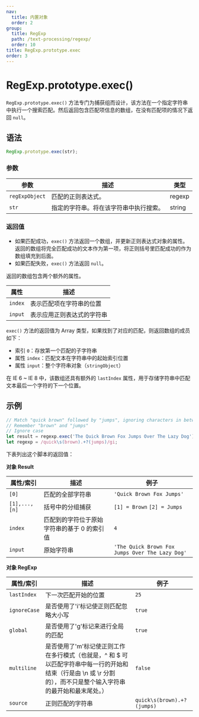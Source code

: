 ```yaml
---
nav:
  title: 内置对象
  order: 2
group:
  title: RegExp
  path: /text-processing/regexp/
  order: 10
title: RegExp.prototype.exec
order: 3
---
```


# RegExp.prototype.exec()

`RegExp.prototype.exec()` 方法专门为捕获组而设计，该方法在一个指定字符串中执行一个搜索匹配。然后返回包含匹配项信息的数组，在没有匹配项的情况下返回 `null`。

## 语法　　

```js
RegExp.prototype.exec(str);
```

### 参数

| 参数           | 描述                                   | 类型   |
| -------------- | -------------------------------------- | ------ |
| `regExpObject` | 匹配的正则表达式。                     | regexp |
| `str`          | 指定的字符串。将在该字符串中执行搜索。 | string |

### 返回值

- 如果匹配成功，`exec()` 方法返回一个数组，并更新正则表达式对象的属性。返回的数组将完全匹配成功的文本作为第一项，将正则括号里匹配成功的作为数组填充到后面。
- 如果匹配失败，`exec()` 方法返回 `null`。

返回的数组包含两个额外的属性。

| 属性    | 描述                       |
| ------- | -------------------------- |
| `index` | 表示匹配项在字符串的位置   |
| `input` | 表示应用正则表达式的字符串 |

`exec()` 方法的返回值为 Array 类型，如果找到了对应的匹配，则返回数组的成员如下：

- 索引 `0`：存放第一个匹配的子字符串
- 属性 `index`：匹配文本在字符串中的起始索引位置
- 属性 `input`：整个字符串对象（`stringObject`）

在 IE 6 ~ IE 8 中，该数组还具有额外的 `lastIndex` 属性，用于存储字符串中匹配文本最后一个字符的下一个位置。

## 示例

```js
// Match "quick brown" followed by "jumps", ignoring characters in between
// Remember "brown" and "jumps"
// Ignore case
let result = regexp.exec('The Quick Brown Fox Jumps Over The Lazy Dog');
let regexp = /quick\s(brown).+?(jumps)/gi;
```

下表列出这个脚本的返回值：

**对象 Result**

| 属性/索引     | 描述                                        | 例子                                            |
| ------------- | ------------------------------------------- | ----------------------------------------------- |
| `[0]`         | 匹配的全部字符串                            | `'Quick Brown Fox Jumps'`                       |
| `[1],...,[n]` | 括号中的分组捕获                            | `[1] = Brown` `[2] = Jumps`                     |
| `index`       | 匹配到的字符位于原始字符串的基于 0 的索引值 | `4`                                             |
| `input`       | 原始字符串                                  | `'The Quick Brown Fox Jumps Over The Lazy Dog'` |

**对象 RegExp**

| 属性/索引    | 描述                                                                                                                                                              | 例子                       |
| ------------ | ----------------------------------------------------------------------------------------------------------------------------------------------------------------- | -------------------------- |
| `lastIndex`  | 下一次匹配开始的位置                                                                                                                                              | `25`                       |
| `ignoreCase` | 是否使用了'i'标记使正则匹配忽略大小写                                                                                                                             | `true`                     |
| `global`     | 是否使用了'g'标记来进行全局的匹配                                                                                                                                 | `true`                     |
| `multiline`  | 是否使用了'm'标记使正则工作在多行模式（也就是，^ 和 \$ 可以匹配字符串中每一行的开始和结束（行是由 \n 或 \r 分割的），而不只是整个输入字符串的最开始和最末尾处。） | `false`                    |
| `source`     | 正则匹配的字符串                                                                                                                                                  | `quick\s(brown).+?(jumps)` |
